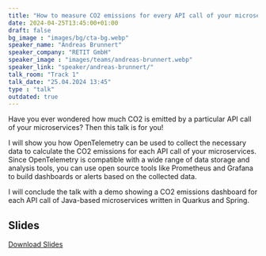 ```yaml
---
title: "How to measure CO2 emissions for every API call of your microservices 🇬🇧"
date: 2024-04-25T13:45:00+01:00
draft: false
bg_image : "images/bg/cta-bg.webp"
speaker_name: "Andreas Brunnert"
speaker_company: "RETIT GmbH"
speaker_image : "images/teams/andreas-brunnert.webp"
speaker_link: "speaker/andreas-brunnert/"
talk_room: "Track 1"
talk_date: "25.04.2024 13:45"
type : "talk"
outdated: true
---
```


Have you ever wondered how much CO2 is emitted by a particular API call of your microservices?
Then this talk is for you!

I will show you how OpenTelemetry can be used to collect the necessary data to calculate the CO2 emissions for each API call of your microservices. Since OpenTelemetry is compatible with a wide range of data storage and analysis tools, you can use open source tools like Prometheus and Grafana to build dashboards or alerts based on the collected data.

I will conclude the talk with a demo showing a CO2 emissions dashboard for each API call of Java-based microservices written in Quarkus and Spring.

## Slides

[<i class='tf-ion-android-download'></i> Download Slides](/files/slides/2024-04-25_How_to_Measure_CO2-Emissions_For_Every_API_Call_Of_Your_Microservices.pdf)